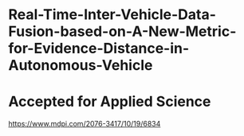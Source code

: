 # Real-Time-Inter-Vehicle-Data-Fusion-based-on-A-New-Metric-for-Evidence-Distance-in-Autonomous-Vehicle
# Accepted for Applied Science
https://www.mdpi.com/2076-3417/10/19/6834
